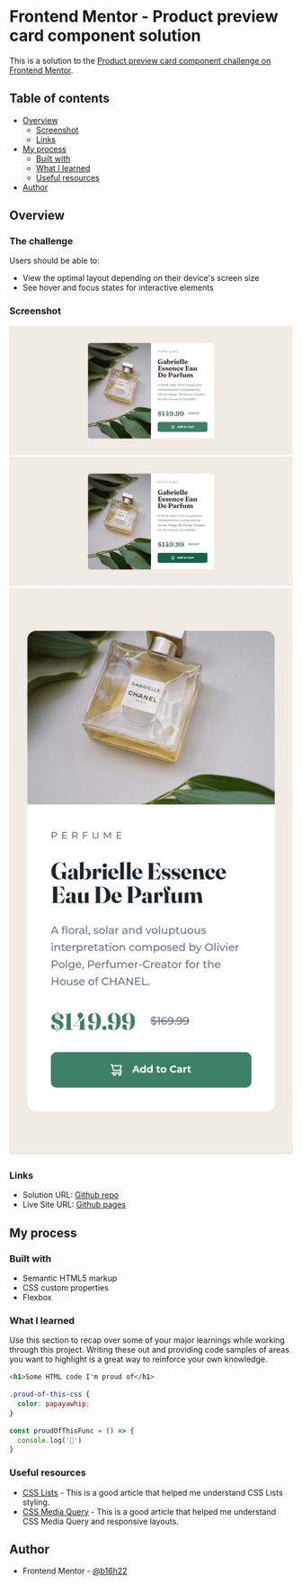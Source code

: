 # Frontend Mentor - Product preview card component solution

This is a solution to the [Product preview card component challenge on Frontend Mentor](https://www.frontendmentor.io/challenges/product-preview-card-component-GO7UmttRfa). 

## Table of contents

- [Overview](#overview)
  - [Screenshot](#screenshot)
  - [Links](#links)
- [My process](#my-process)
  - [Built with](#built-with)
  - [What I learned](#what-i-learned)
  - [Useful resources](#useful-resources)
- [Author](#author)

## Overview

### The challenge

Users should be able to:

- View the optimal layout depending on their device's screen size
- See hover and focus states for interactive elements

### Screenshot

![](./screenshots/desktop_design.png)
![](./screenshots/active_states.png)
![](./screenshots/mobile_design.png)

### Links

- Solution URL: [Github repo](https://github.com/b16h22/product_preview_card_component_solution)
- Live Site URL: [Github pages](https://b16h22.github.io/product_preview_card_component_solution/)

## My process

### Built with

- Semantic HTML5 markup
- CSS custom properties
- Flexbox

### What I learned

Use this section to recap over some of your major learnings while working through this project. Writing these out and providing code samples of areas you want to highlight is a great way to reinforce your own knowledge.

```html
<h1>Some HTML code I'm proud of</h1>
```
```css
.proud-of-this-css {
  color: papayawhip;
}
```
```js
const proudOfThisFunc = () => {
  console.log('🎉')
}
```

### Useful resources

- [CSS Lists](https://www.w3schools.com/css/css_list.asp) - This is a good article that helped me understand CSS Lists styling.
- [CSS Media Query](https://www.w3schools.com/css/css_rwd_mediaqueries.asp) - This is a good article that helped me understand CSS Media Query and responsive layouts.

## Author

- Frontend Mentor - [@b16h22](https://www.frontendmentor.io/profile/b16h22)